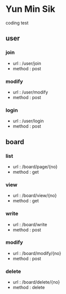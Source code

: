 # Yun Min Sik 

coding test

## user
### join 
* url : /user/join
* method : post

### modify 
* url : /user/modify
* method : post

### login
* url : /user/login
* method : post


## board
### list 
* url : /board/page/{no}
* method : get

### view
* url : /board/view/{no}
* method : get

### write
* url : /board/write
* method : post

### modify
* url : /board/modify/{no}
* method : post

### delete
* url : /board/delete/{no}
* method : delete
